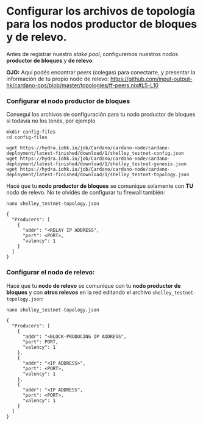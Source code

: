 # Configurar los archivos de topología para los nodos productor de bloques y de relevo.

Antes de registrar nuestro _stake pool_, configuremos nuestros nodos **productor de bloques** y **de relevo**:

**OJO:** Aquí podés encontrar _peers_ (colegas) para conectarte, y presentar la información de tu propio nodo de relevo:  https://github.com/input-output-hk/cardano-ops/blob/master/topologies/ff-peers.nix#L5-L10

### Configurar el nodo productor de bloques

Conseguí los archivos de configuración para tu nodo productor de bloques si todavía no los tenés, por ejemplo

    mkdir config-files
    cd config-files     

    wget https://hydra.iohk.io/job/Cardano/cardano-node/cardano-deployment/latest-finished/download/1/shelley_testnet-config.json
    wget https://hydra.iohk.io/job/Cardano/cardano-node/cardano-deployment/latest-finished/download/1/shelley_testnet-genesis.json
    wget https://hydra.iohk.io/job/Cardano/cardano-node/cardano-deployment/latest-finished/download/1/shelley_testnet-topology.json

Hacé que tu **nodo productor de bloques** se comunique solamente con **TU** nodo de relevo. No te olvidés de configurar tu firewall también:

    nano shelley_testnet-topology.json

  	{
  	  "Producers": [
  	    {
  	      "addr": "<RELAY IP ADDRESS",
  	      "port": <PORT>,
  	      "valency": 1
  	    }
  	  ]
  	}

### Configurar el nodo de relevo:

Hacé que tu **nodo de relevo** se comunique con tu **nodo productor de bloques** y con **otros relevos** en la red editando el archivo `shelley_testnet-topology.json`:


    nano shelley_testnet-topology.json

    {
      "Producers": [
        {
          "addr": "<BLOCK-PRODUCING IP ADDRESS",
          "port": PORT,
          "valency": 1
        },
        {
          "addr": "<IP ADDRESS>",
          "port": <PORT>,
          "valency": 1
        },
        {
          "addr": "<IP ADDRESS",
          "port": <PORT>,
          "valency": 1
        }
      ]
    }
